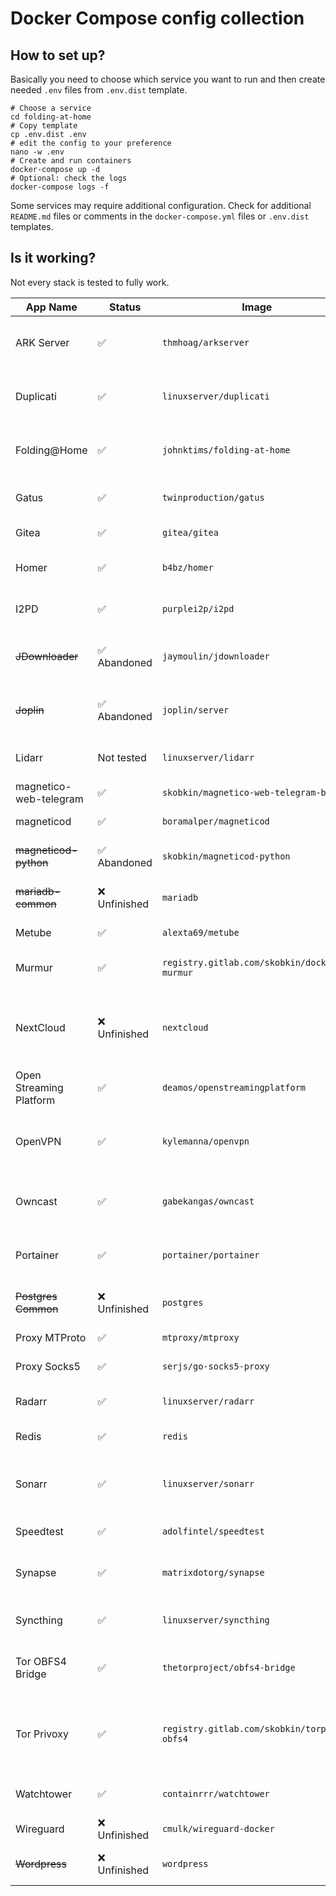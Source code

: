 # Docker Compose config collection

## How to set up?

Basically you need to choose which service you want to run and then
create needed `.env` files from `.env.dist` template.

```shell
# Choose a service
cd folding-at-home
# Copy template
cp .env.dist .env
# edit the config to your preference
nano -w .env
# Create and run containers
docker-compose up -d
# Optional: check the logs
docker-compose logs -f
```

Some services may require additional configuration. Check for additional `README.md` files
or comments in the `docker-compose.yml` files or `.env.dist` templates.

## Is it working?

Not every stack is tested to fully work.

| App Name                | Status       | Image                                        | Description                                                    | Links                                                                                                                                                                                                                       |
|-------------------------|--------------|----------------------------------------------|----------------------------------------------------------------|-----------------------------------------------------------------------------------------------------------------------------------------------------------------------------------------------------------------------------|
| ARK Server              | ✅            | `thmhoag/arkserver`                          | ARK: Survival Evolved game server with ArkManager.             | [Website](http://playark.com), [Steam](https://store.steampowered.com/app/346110/ARK_Survival_Evolved/), [Image Github](https://github.com/thmhoag/arkserver), [ArkManager](https://github.com/arkmanager/ark-server-tools) |
| Duplicati               | ✅            | `linuxserver/duplicati`                      | Backup solution with many storage backends.                    | [Website](https://www.duplicati.com), [Github](https://github.com/duplicati/duplicati)                                                                                                                                      |
| Folding@Home            | ✅            | `johnktims/folding-at-home`                  | Protein folding distributed computing platform.                | [Website](https://foldingathome.org), [My guide](https://skobk.in/2020/06/folding-at-home-quick-start/)                                                                                                                     |
| Gatus                   | ✅            | `twinproduction/gatus`                       | Advanced service(s) status page.                               | [Website](https://gatus.io), [Github](https://github.com/TwiN/gatus)                                                                                                                                                        |
| Gitea                   | ✅            | `gitea/gitea`                                | Lightweight Git hosting platfom.                               | [Website](https://gitea.io/), [Github](https://github.com/go-gitea/gitea)                                                                                                                                                   |
| Homer                   | ✅            | `b4bz/homer`                                 | Server homepage generator.                                     | [Github](https://github.com/bastienwirtz/homer), [Demo](https://homer-demo.netlify.app), [Configuration](https://github.com/bastienwirtz/homer/blob/main/docs/configuration.md)                                             |
| I2PD                    | ✅            | `purplei2p/i2pd`                             | The Invisible Internet router.                                 | [Website](https://i2pd.website), [Github](https://github.com/PurpleI2P/i2pd/), [I2P project](https://geti2p.net/)                                                                                                           |
| ~~JDownloader~~         | ✅ Abandoned  | `jaymoulin/jdownloader`                      | Download manager with paid/ad file hosting support.            | [Website](https://jdownloader.org)                                                                                                                                                                                          |
| ~~Joplin~~              | ✅ Abandoned  | `joplin/server`                              | Markdown GTD / notes manager synchronization server.           | [Website](https://joplinapp.org), [Github](https://github.com/laurent22/joplin)                                                                                                                                             |
| Lidarr                  | Not tested   | `linuxserver/lidarr`                         | Music downloader and manager.                                  | [Website](https://lidarr.audio), [Github](https://github.com/Lidarr/Lidarr), [Wiki](https://wiki.servarr.com/lidarr)                                                                                                        |
| magnetico-web-telegram  | ✅            | `skobkin/magnetico-web-telegram-bot`         | Magnetico Web Telegram bot.                                    | [Bitbucket](https://bitbucket.org/skobkin/magnetico-web-telegram-bot/)                                                                                                                                                      |
| magneticod              | ✅            | `boramalper/magneticod`                      | DHT indexing daemon.                                           | [Website](https://www.boramalper.org/labs/magnetico/), [Github](https://github.com/boramalper/magnetico)                                                                                                                    |
| ~~magneticod-python~~   | ✅ Abandoned  | `skobkin/magneticod-python`                  | DHT indexing daemon (legacy version)                           | [Website](https://www.boramalper.org/labs/magnetico/), [Github](https://github.com/boramalper/magnetico)                                                                                                                    |
| ~~mariadb-common~~      | ❌ Unfinished | `mariadb`                                    | MariaDB database for common use.                               | [Website](https://mariadb.org)                                                                                                                                                                                              |
| Metube                  | ✅            | `alexta69/metube`                            | Web GUI for yt-dlp.                                            | [Github](https://github.com/alexta69/metube)                                                                                                                                                                                |
| Murmur                  | ✅            | `registry.gitlab.com/skobkin/docker-murmur`  | Mumble VoIP server (custom build)                              | [Website](https://www.mumble.info), [Github](https://github.com/mumble-voip/mumble)                                                                                                                                         |
| NextCloud               | ❌ Unfinished | `nextcloud`                                  | File management, synchronization, management and GTD platform. | [Website](https://nextcloud.com), [Github](https://github.com/nextcloud/server)                                                                                                                                             |
| Open Streaming Platform | ✅            | `deamos/openstreamingplatform`               | Live streaming platform.                                       | [Website](https://openstreamingplatform.com), [Gitlab](https://gitlab.com/osp-group/flask-nginx-rtmp-manager)                                                                                                               |
| OpenVPN                 | ✅            | `kylemanna/openvpn`                          | OpenVPN server with some management toolkit.                   | [Website](https://openvpn.net), [Image Github](https://www.github.com/kylemanna/docker-openvpn)                                                                                                                             |
| Owncast                 | ✅            | `gabekangas/owncast`                         | Live streaming platform with federation support.               | [Website](https://owncast.online), [Github](https://github.com/owncast/owncast)                                                                                                                                             |
| Portainer               | ✅            | `portainer/portainer`                        | Docker Container management web UI.                            | [Website](https://www.portainer.io), [Github](https://github.com/portainer/portainer)                                                                                                                                       |
| ~~Postgres Common~~     | ❌ Unfinished | `postgres`                                   | PostgreSQL database for common use.                            | [Website](https://www.postgresql.org)                                                                                                                                                                                       |
| Proxy MTProto           | ✅            | `mtproxy/mtproxy`                            | MTProto Telegram proxy.                                        | [Website](https://telegram.org), [Github](https://github.com/TelegramMessenger/MTProxy)                                                                                                                                     |
| Proxy Socks5            | ✅            | `serjs/go-socks5-proxy`                      | Simple SOCKS5 proxy.                                           | [Github](https://github.com/serjs/socks5-server)                                                                                                                                                                            |
| Radarr                  | ✅            | `linuxserver/radarr`                         | Movie downloader and manager.                                  | [Website](https://radarr.video), [Github](https://github.com/Radarr/Radarr), [Wiki](https://wiki.servarr.com/radarr)                                                                                                        |
| Redis                   | ✅            | `redis`                                      | Redis storage server.                                          | [Website](https://redis.io), [Github](https://github.com/redis/redis-io)                                                                                                                                                    |
| Sonarr                  | ✅            | `linuxserver/sonarr`                         | TV Shows, series and anime downloader and manager.             | [Website](https://sonarr.tv), [Github](https://github.com/Sonarr/Sonarr), [Wiki](https://wiki.servarr.com/sonarr)                                                                                                           |
| Speedtest               | ✅            | `adolfintel/speedtest`                       | Libre speed test implementation.                               | [Website](https://librespeed.org), [Github](https://github.com/librespeed/speedtest)                                                                                                                                        |
| Synapse                 | ✅            | `matrixdotorg/synapse`                       | Matrix reference server written in Python.                     | [Website](https://matrix.org/docs/projects/server/synapse), [Github](https://github.com/matrix-org/synapse)                                                                                                                 |
| Syncthing               | ✅            | `linuxserver/syncthing`                      | P2P file synchronization daemon.                               | [Website](https://syncthing.net), [Github](https://github.com/syncthing/syncthing)                                                                                                                                          |
| Tor OBFS4 Bridge        | ✅            | `thetorproject/obfs4-bridge`                 | Tor OBFS4 Bridge for Tor blocking bypass.                      | [Website](https://community.torproject.org/relay/setup/bridge/), [Gitlab](https://gitlab.torproject.org/tpo/anti-censorship/docker-obfs4-bridge), [Manual](https://community.torproject.org/relay/setup/bridge/docker/)     |
| Tor Privoxy             | ✅            | `registry.gitlab.com/skobkin/torproxy-obfs4` | Tor image with integrated privoxy and OBFS4 bridge support.    | [Original image Github](https://github.com/dperson/torproxy), [OBFS4 support image Gitlab](https://gitlab.com/skobkin/torproxy-obfs4)                                                                                       |
| Watchtower              | ✅            | `containrrr/watchtower`                      | Docker container auto-update daemon.                           | [Website](https://containrrr.dev/watchtower/), [Github](https://github.com/containrrr/watchtower)                                                                                                                           |
| Wireguard               | ❌ Unfinished | `cmulk/wireguard-docker`                     | WireGuard VPN.                                                 | [Website](https://www.wireguard.com), [Image Github](https://github.com/cmulk/wireguard-docker)                                                                                                                             |
| ~~Wordpress~~           | ❌ Unfinished | `wordpress`                                  | Wordpress blogging platform.                                   | [Webiste](https://wordpress.org), [SVN](https://build.trac.wordpress.org/browser)                                                                                                                                           |
